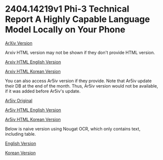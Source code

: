 # 2404.14219v1 Phi-3 Technical Report A Highly Capable Language Model Locally on Your Phone

[ArXiv Version](https://arxiv.org/abs/2404.14219v1)

Arxiv HTML version may not be shown if they don't provide HTML version.

[Arxiv HTML English Version](https://raw.githack.com/kh-kim/arxiv-translator/master/papers/2404.14219v1/paper.raw.en.html)

[Arxiv HTML Korean Version](https://raw.githack.com/kh-kim/arxiv-translator/master/papers/2404.14219v1/paper.raw.ko.html)

You can also access Ar5iv version if they provide.
Note that Ar5iv update their DB at the end of the month.
Thus, Ar5iv version would not be available, if it was added before Ar5iv's update.

[Ar5iv Original](https://ar5iv.org/abs/2404.14219v1)

[Ar5iv HTML English Version](https://raw.githack.com/kh-kim/arxiv-translator/master/papers/2404.14219v1/paper.ar5iv.en.html)

[Ar5iv HTML Korean Version](https://raw.githack.com/kh-kim/arxiv-translator/master/papers/2404.14219v1/paper.ar5iv.ko.html)

Below is naive version using Nougat OCR, which only contains text, including table.

[English Version](https://raw.githack.com/kh-kim/arxiv-translator/master/papers/2404.14219v1/paper.en.html)

[Korean Version](https://raw.githack.com/kh-kim/arxiv-translator/master/papers/2404.14219v1/paper.ko.html)